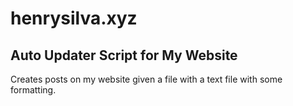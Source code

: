 # henrysilva.xyz

## Auto Updater Script for My Website

Creates posts on my website given a file with a text file with some formatting.
